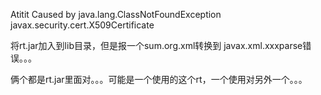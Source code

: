 Atitit Caused by  java.lang.ClassNotFoundException  javax.security.cert.X509Certificate


将rt.jar加入到lib目录，但是报一个sum.org.xml转换到 javax.xml.xxxparse错误。。。

俩个都是rt.jar里面对。。。可能是一个使用的这个rt，一个使用对另外一个。。。


